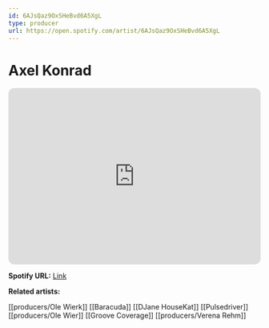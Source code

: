 ```yaml
---
id: 6AJsQaz9OxSHeBvd6A5XgL
type: producer
url: https://open.spotify.com/artist/6AJsQaz9OxSHeBvd6A5XgL
---
```

# Axel Konrad

<iframe style="border-radius:12px" src="https://open.spotify.com/embed/artist/6AJsQaz9OxSHeBvd6A5XgL" width="100%" height="352" frameBorder="0" allowfullscreen="" allow="autoplay; clipboard-write; encrypted-media; fullscreen; picture-in-picture" loading="lazy"></iframe>

**Spotify URL:** [Link](https://open.spotify.com/artist/6AJsQaz9OxSHeBvd6A5XgL)

**Related artists:**

[[producers/Ole Wierk]]
[[Baracuda]]
[[DJane HouseKat]]
[[Pulsedriver]]
[[producers/Ole Wier]]
[[Groove Coverage]]
[[producers/Verena Rehm]]
